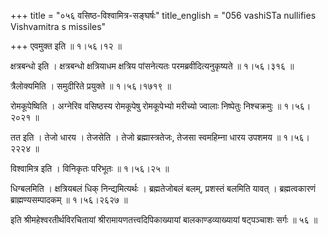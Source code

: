 +++
title = "०५६ वसिष्ठ-विश्वामित्र-सङ्घर्षः"
title_english = "056 vashiSTa nullifies Vishvamitra s missiles"

+++
एवमुक्त इति  ॥  १।५६।१२ ॥   

  

क्षत्रबन्धो इति । क्षत्रबन्धो क्षत्रियाधम क्षत्रिय पांसनेत्यतः परमब्रवीदित्यनुकृष्यते  ॥  १।५६।३१६ ॥   

  

त्रैलोक्यमिति । समुदीरिते प्रयुक्ते  ॥  १।५६।१७१९ ॥   

  

रोमकूपेष्विति । अग्नेरिव वसिष्ठस्य रोमकूपेषु रोमकूपेभ्यो मरीच्यो ज्वालाः निष्पेतुः निश्चक्रमुः  ॥  १।५६।२०२१ ॥   

  

तत इति । तेजो धारय । तेजसेति । तेजो ब्रह्मास्त्रतेजः, तेजसा स्वमहिम्ना धारय उपशमय  ॥  १।५६।२२२४ ॥   

  

विश्वामित्र इति । विनिकृतः परिभूतः  ॥  १।५६।२५ ॥   

  

धिग्बलमिति । क्षत्रियबलं धिक् निन्द्यमित्यर्थः । ब्रह्मतेजोबलं बलम्, प्रशस्तं बलमिति यावत् । ब्रह्मत्वकारणं ब्राह्मण्यसम्पादकम्  ॥  १।५६।२६२७ ॥   

  

इति श्रीमहेश्वरतीर्थविरचितायां श्रीरामायणतत्त्वदिपिकाख्यायां बालकाण्डव्याख्यायां षट्पञ्चाशः सर्गः  ॥  ५६  ॥   

  

  

